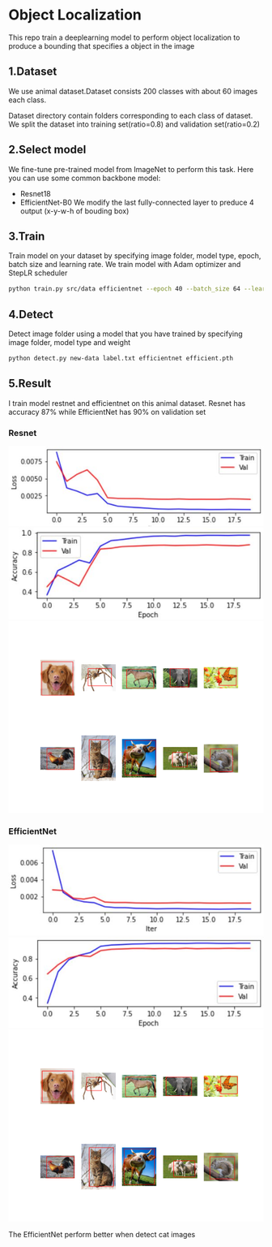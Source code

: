 # Object Localization
This repo train a deeplearning model to perform object localization to produce a bounding that specifies a object in the image
## 1.Dataset
We use animal dataset.Dataset consists 200 classes with about 60 images each class.

Dataset directory contain folders corresponding to each class of dataset. We split the dataset into training set(ratio=0.8) and validation set(ratio=0.2) 

## 2.Select model
We fine-tune pre-trained model from ImageNet to perform this task. Here you can use some common backbone model:
- Resnet18
- EfficientNet-B0
We modify the last fully-connected layer to preduce 4 output (x-y-w-h of bouding box)

## 3.Train
Train model on your dataset by specifying image folder, model type, epoch, batch size and learning rate. We train model with Adam optimizer and StepLR scheduler
```bash
python train.py src/data efficientnet --epoch 40 --batch_size 64 --learning_rate 1e-3
```

## 4.Detect
Detect image folder using a model that you have trained by specifying image folder, model type and weight 
```bash
python detect.py new-data label.txt efficientnet efficient.pth 
```

## 5.Result 
I train model restnet and efficientnet on this animal dataset. Resnet has accuracy 87% while EfficientNet has 90% on validation set
### Resnet
![file](https://github.com/thienlk2000/Object-Localization/blob/main/imgs/loss_ef.JPG)
![file](https://github.com/thienlk2000/Object-Localization/blob/main/imgs/acc_res.JPG)
![file](https://github.com/thienlk2000/Object-Localization/blob/main/imgs/resnet.png)



### EfficientNet
![file](https://github.com/thienlk2000/Object-Localization/blob/main/imgs/loss_train.JPG)
![file](https://github.com/thienlk2000/Object-Localization/blob/main/imgs/acc_ef.JPG)
![file](https://github.com/thienlk2000/Object-Localization/blob/main/imgs/efficient.png)

The EfficientNet perform better when detect cat images
